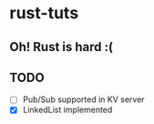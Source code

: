 # rust-tuts

## Oh! Rust is hard :(

## TODO

- [ ] Pub/Sub supported in KV server
- [x] LinkedList implemented
